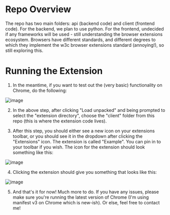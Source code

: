 # Repo Overview
The repo has two main folders: api (backend code) and client (frontend code). For the backend, we plan to use python. For the frontend, undecided if any frameworks will be used - still understanding the browser extensions ecosystem. Browsers have different standards, and different degrees to which they implement the w3c browser extensions standard (annoying!), so still exploring this.

# Running the Extension 
1. In the meantime, if you want to test out the (very basic) functionality on Chrome, do the following:

![image](https://user-images.githubusercontent.com/6148965/188198446-bb8dec7c-73f5-4b8e-b37c-ff9ef301fa4d.png)


2. In the above step, after clicking "Load unpacked" and being prompted to select the "extension directory", choose the "client" folder from this repo (this is where the extension code lives).


3. After this step, you should either see a new icon on your extensions toolbar, or you should see it in the dropdown after clicking the "Extensions" icon. The extension is called "Example". You can pin in to your toolbar if you wish. The icon for the extension should look something like this:

![image](https://user-images.githubusercontent.com/6148965/188199501-037548f3-dca7-40a8-aa50-d491e2a4a2fb.png)


4. Clicking the extension should give you something that looks like this:

![image](https://user-images.githubusercontent.com/6148965/188202725-695de16b-f18b-4756-b34f-707ddb410e7d.png)


5. And that's it for now! Much more to do. If you have any issues, please make sure you're running the latest version of Chrome (I'm using manifest v3 on Chrome which is new-ish). Or else, feel free to contact me!
